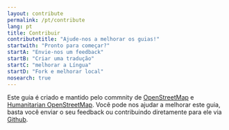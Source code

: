 ```yaml
---
layout: contribute
permalink: /pt/contribute
lang: pt
title: Contribuir
contributetitle: "Ajude-nos a melhorar os guias!"
startwith: "Pronto para começar?"
startA: "Envie-nos um feedback"
startB: "Criar uma tradução"
startC: "melhorar a Língua"
startD: "Fork e melhorar local"
nosearch: true
---
```

Este guia é criado e mantido pelo commnity de [OpenStreetMap](http://www.openstreetmap.org/) e [Humanitarian OpenStreetMap](http://www.openstreetmap.org/). Você pode nos ajudar a melhorar este guia, basta você enviar o seu feedback ou contribuindo diretamente para ele via [Github](http://github.com/hotosm/learnosm).

